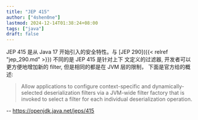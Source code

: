 ```yaml
---
title: "JEP 415"
author: ["4shen0ne"]
lastmod: 2024-12-14T01:38:24+08:00
tags: ["java"]
draft: false
---
```


JEP 415 是从 Java 17 开始引入的安全特性。与 [JEP 290]({{< relref "jep_290.md" >}}) 不同的是 JEP 415 是针对上下
文定义的过滤器, 开发者可以更方便地增加新的 filter, 但是相同的都是在 JVM 层的限制，
下面是官方给的概述:

> Allow applications to configure context-specific and dynamically-selected
> deserialization filters via a JVM-wide filter factory that is invoked to select
> a filter for each individual deserialization operation.

-- <https://openjdk.java.net/jeps/415>
